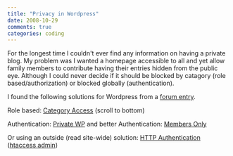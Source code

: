 ```yaml
---
title: "Privacy in Wordpress"
date: 2008-10-29
comments: true
categories: coding
---
```

For the longest time I couldn't ever find any information on having a private
blog. My problem was I wanted a homepage accessible to all and yet allow family
members to contribute having their entries hidden from the public eye. Although
I could never decide if it should be blocked by catagory (role
based/authorization) or blocked globally (authentication).

I found the following solutions for Wordpress from a
[forum entry](http://wordpress.org/support/topic/100054?replies=6).

Role based: [Category Access](http://www.coppit.org/code/) (scroll to bottom)

Authentication: [Private WP](http://wordpress.org/extend/plugins/private-wp/)
and better Authentication:
[Members Only](http://wordpress.org/extend/plugins/members-only/)

Or using an outside (read site-wide) solution:
[HTTP Authentication](http://wordpress.org/extend/plugins/http-authentication/)
([htaccess admin](http://webscripts.softpedia.com/script/Snippets/Htaccess-User-Management-and-Authentication-System-10102.html))
